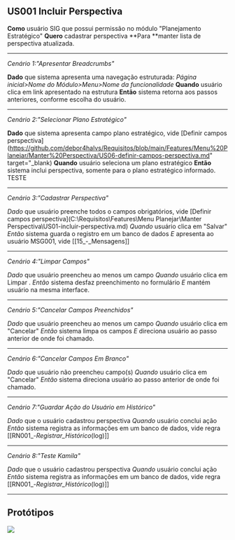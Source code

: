 ## US001 Incluir Perspectiva

**Como** usuário SIG que possui permissão no módulo "Planejamento Estratégico"
**Quero** cadastrar perspectiva
**Para **manter lista de perspectiva atualizada.

---

 *Cenário 1:"Apresentar Breadcrumbs"*

**Dado** que sistema apresenta uma navegação estruturada: _Página inicial>Nome do Módulo>Menu>Nome da funcionalidade_
**Quando** usuário clica em link apresentado na estrutura
**Então** sistema retorna aos passos anteriores, conforme escolha do usuário.

---

 *Cenário 2:"Selecionar Plano Estratégico"*

**Dado** que sistema apresenta campo plano estratégico, vide [Definir campos perspectiva](https://github.com/debor4halvs/Requisitos/blob/main/Features/Menu%20Planejar/Manter%20Perspectiva/US06-definir-campos-perspectiva.md" target="_blank)
**Quando** usuário seleciona um plano estratégico
**Então** sistema inclui perspectiva, somente para o plano estratégico informado. TESTE

---

 *Cenário 3:"Cadastrar Perspectiva"*

*Dado* que usuário preenche todos o campos obrigatórios, vide [Definir campos perspectiva](C:\Requisitos\Features\Menu Planejar\Manter Perspectiva\US01-incluir-perspectiva.md)
*Quando* usuário clica em "Salvar"
*Então* sistema guarda o registro em um banco de dados
*E* apresenta ao usuário MSG001, vide [[15_-_Mensagens]]

---

 *Cenário 4:"Limpar Campos"*

*Dado* que usuário preencheu ao menos um campo
*Quando* usuário clica em Limpar .
*Então* sistema desfaz preenchimento no formulário
*E* mantém usuário na mesma interface.

---

 *Cenário 5:"Cancelar Campos Preenchidos"*

*Dado* que usuário preencheu ao menos um campo
*Quando* usuário clica em "Cancelar"
*Então* sistema limpa os campos
*E* direciona usuário ao passo anterior de onde foi chamado.

---

 *Cenário 6:"Cancelar Campos Em Branco"*

*Dado* que usuário não preencheu campo(s)
*Quando* usuário clica em "Cancelar"
*Então* sistema direciona usuário ao passo anterior de onde foi chamado.

---

 *Cenário 7:"Guardar Ação do Usuário em Histórico"*

*Dado* que o usuário cadastrou perspectiva
*Quando* usuário conclui ação
*Então* sistema registra as informações em um banco de dados, vide regra [[RN001_-_Registrar_Histórico_(log)]]

---

*Cenário 8:"Teste Kamila"*

*Dado* que o usuário cadastrou perspectiva
*Quando* usuário conclui ação
*Então* sistema registra as informações em um banco de dados, vide regra [[RN001_-_Registrar_Histórico_(log)]]

---


## Protótipos

<img src="https://github.com/debor4halvs/Requisitos/blob/main/Prot%C3%B3tipos/Perspectivas/T008%20-%20Manter%20Perspectiva%20-%20Incluir.png?raw=true">
